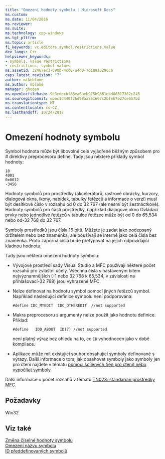 ```yaml
---
title: "Omezení hodnoty symbolu | Microsoft Docs"
ms.custom: 
ms.date: 11/04/2016
ms.reviewer: 
ms.suite: 
ms.technology: cpp-windows
ms.tgt_pltfrm: 
ms.topic: article
f1_keywords: vc.editors.symbol.restrictions.value
dev_langs: C++
helpviewer_keywords:
- symbols, value restrictions
- restrictions, symbol values
ms.assetid: 32467ec3-690b-4cd0-a4d0-7d189a3296cb
caps.latest.revision: "7"
author: mikeblome
ms.author: mblome
manager: ghogen
ms.openlocfilehash: 9c3edccbf88ea6aeb975b9861ebd80817362c245
ms.sourcegitcommit: ebec1d449f2bd98aa851667c2bfeb7e27ce657b2
ms.translationtype: MT
ms.contentlocale: cs-CZ
ms.lasthandoff: 10/24/2017
---
```

# <a name="symbol-value-restrictions"></a>Omezení hodnoty symbolu
Symbol hodnota může být libovolné celé vyjádřené běžným způsobem pro # direktivy preprocesoru define. Tady jsou některé příklady symbol hodnoty:  
  
```  
18  
4001  
0x0012  
-3456  
```  
  
 Hodnoty symbolů pro prostředky (akcelerátorů, rastrové obrázky, kurzory, dialogová okna, ikony, nabídek, tabulky řetězců a informace o verzi) musí být desítkové číslo v rozsahu od 0 do 32 767 (ale nesmí být šestnáctkové). Hodnoty symbolů pro části prostředky, například dialogové okno Ovládací prvky nebo jednotlivé řetězců v tabulce řetězec může být od 0 do 65,534 nebo od-32 768 do 32 767.  
  
 Symboly prostředků jsou čísla 16 bitů. Můžete je zadat jako podepsaný držitelem nebo bez znaménka, ale používají se interně jako celá čísla bez znaménka. Proto záporná čísla bude přetypovat na jejich odpovídající kladnou hodnotu.  
  
 Tady jsou některá omezení hodnoty symbolu:  
  
-   Vývojové prostředí sady Visual Studio a MFC používají některé počet rozsahů pro zvláštní účely. Všechna čísla s nastaveným bitem nejvýznamnějších (-1 nebo 32 768 k 65,534, v závislosti na přihlašovací-32 768) jsou vyhrazené MFC.  
  
-   Nelze definovat na hodnotu symbol pomocí jiných řetězců symbol. Například následující definice symbolu není podporována:  
  
    ```  
    #define IDC_MYEDIT  IDC_OTHEREDIT  //not supported  
    ```  
  
-   Makra preprocesoru s argumenty nelze použít jako hodnotu definice. Příklad:  
  
    ```  
    #define   IDD_ABOUT  ID(7) //not supported  
    ```  
  
     není platný výraz bez ohledu na to, co `ID` vyhodnocen jako v době kompilace.  
  
-   Aplikace může mít existující soubor obsahující symboly definované s výrazy. Další informace o tom, jak obsahovat symboly jako symboly jen pro čtení najdete v tématu [pomocí sdílených (jen pro čtení) nebo vypočítat symboly](../windows/including-shared-read-only-or-calculated-symbols.md).  
  
 Další informace o počet rozsahů v tématu [TN023: standardní prostředky MFC](../mfc/tn023-standard-mfc-resources.md).  
  

  
## <a name="requirements"></a>Požadavky  
 Win32  
  
## <a name="see-also"></a>Viz také  
 [Změna číselné hodnoty symbolu](../windows/changing-a-symbol-s-numeric-value.md)   
 [Omezení názvu symbolu](../windows/symbol-name-restrictions.md)   
 [ID předdefinovaných symbolů](../windows/predefined-symbol-ids.md)